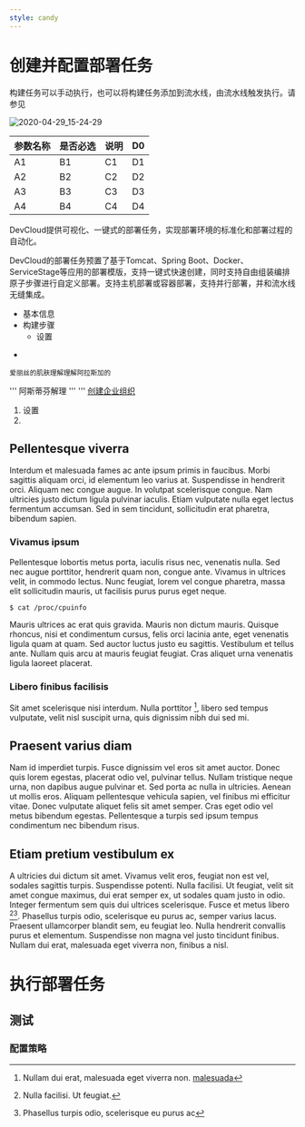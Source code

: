 ```yaml
---
style: candy
---
```



创建并配置部署任务
===========

构建任务可以手动执行，也可以将构建任务添加到流水线，由流水线触发执行。请参见

![2020-04-29_15-24-29]($res/2020-04-29_15-24-29.png)

| 参数名称|是否必选 | 说明 | D0 |
|---|---|---|---|
| A1 | B1 | C1 | D1 |
| A2 | B2 | C2 | D2 |
| A3 | B3 | C3 | D3 |
| A4 | B4 | C4 | D4 |

DevCloud提供可视化、一键式的部署任务，实现部署环境的标准化和部署过程的自动化。

DevCloud的部署任务预置了基于Tomcat、Spring Boot、Docker、ServiceStage等应用的部署模版，支持一键式快速创建，同时支持自由组装编排原子步骤进行自定义部署。支持主机部署或容器部署，支持并行部署，并和流水线无缝集成。

* 基本信息
* 构建步骤
  * 设置
+ 

    爱丽丝的肌肤理解理解阿拉斯加的
''' 阿斯蒂芬解理 '''
'''
[创建企业组织](企业组织管理#创建企业组织)

1. 设置
2. 

## Pellentesque viverra

Interdum et malesuada fames ac ante ipsum primis in faucibus. Morbi sagittis aliquam orci, id elementum leo varius at. Suspendisse in hendrerit orci. Aliquam nec congue augue. In volutpat scelerisque congue. Nam ultricies justo dictum ligula pulvinar iaculis. Etiam vulputate nulla eget lectus fermentum accumsan. Sed in sem tincidunt, sollicitudin erat pharetra, bibendum sapien.

### Vivamus ipsum

Pellentesque lobortis metus porta, iaculis risus nec, venenatis nulla. Sed nec augue porttitor, hendrerit quam non, congue ante. Vivamus in ultrices velit, in commodo lectus. Nunc feugiat, lorem vel congue pharetra, massa elit sollicitudin mauris, ut facilisis purus purus eget neque. 

    $ cat /proc/cpuinfo

Mauris ultrices ac erat quis gravida. Mauris non dictum mauris. Quisque rhoncus, nisi et condimentum cursus, felis orci lacinia ante, eget venenatis ligula quam at quam. Sed auctor luctus justo eu sagittis. Vestibulum et tellus ante. Nullam quis arcu at mauris feugiat feugiat. Cras aliquet urna venenatis ligula laoreet placerat.

### Libero finibus facilisis

Sit amet scelerisque nisi interdum. Nulla porttitor [^2], libero sed tempus vulputate, velit nisl suscipit urna, quis dignissim nibh dui sed mi.

## Praesent varius diam

Nam id imperdiet turpis. Fusce dignissim vel eros sit amet auctor. Donec quis lorem egestas, placerat odio vel, pulvinar tellus. Nullam tristique neque urna, non dapibus augue pulvinar et. Sed porta ac nulla in ultricies. Aenean ut mollis eros. Aliquam pellentesque vehicula sapien, vel finibus mi efficitur vitae. Donec vulputate aliquet felis sit amet semper. Cras eget odio vel metus bibendum egestas. Pellentesque a turpis sed ipsum tempus condimentum nec bibendum risus.

## Etiam pretium vestibulum ex

A ultricies dui dictum sit amet. Vivamus velit eros, feugiat non est vel, sodales sagittis turpis. Suspendisse potenti. Nulla facilisi. Ut feugiat, velit sit amet congue maximus, dui erat semper ex, ut sodales quam justo in odio. Integer fermentum sem quis dui ultrices scelerisque. Fusce et metus libero [^1][^3]. Phasellus turpis odio, scelerisque eu purus ac, semper varius lacus. Praesent ullamcorper blandit sem, eu feugiat leo. Nulla hendrerit convallis purus et elementum. Suspendisse non magna vel justo tincidunt finibus. Nullam dui erat, malesuada eget viverra non, finibus a nisl.

[^1]: Nulla facilisi. Ut feugiat.
[^2]: Nullam dui erat, malesuada eget viverra non. [malesuada](https://none)
[^3]: Phasellus turpis odio, scelerisque eu purus ac

执行部署任务
=============
## 测试
### 配置策略


